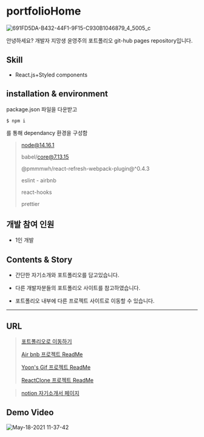 # portfolioHome
![691FD5DA-B432-44F1-9F15-C930B1046879_4_5005_c](https://user-images.githubusercontent.com/80259925/118583181-9de3d700-b7cf-11eb-814c-ec6afef526b2.jpeg)

안녕하세요? 개발자 지망생 윤영주의 포트폴리오 git-hub pages repository입니다.


## Skill
- React.js+Styled components

## installation & environment
package.json 파일을 다운받고 
```
$ npm i
```
를 통해 dependancy 환경을 구성함 

> node@14.16.1
> 
> babel/core@7.13.15
>
> @pmmmwh/react-refresh-webpack-plugin@^0.4.3
> 
> eslint - airbnb
> 
> react-hooks
> 
> prettier
> 

## 개발 참여 인원

 - 1인 개발

## Contents & Story

- 간단한 자기소개와 포트폴리오를 담고있습니다.

- 다른 개발자분들의 포트폴리오 사이트를 참고하였습니다.

- 포트폴리오 내부에 다른 프로젝트 사이트로 이동할 수 있습니다.
---
URL
---
> [포트폴리오로 이동하기](https://zerozoo-front.github.io/portfolioHome/)
> 
> [Air bnb 프로젝트 ReadMe](https://github.com/zerozoo-front/airbnbClone)
> 
> [Yoon's Gif 프로젝트 ReadMe](https://github.com/zerozoo-front/YoonGif)
>
>[ReactClone 프로젝트 ReadMe](https://github.com/zerozoo-front/reactClone)


>[notion 자기소개서 페이지](https://www.notion.so/679c734dff75463a8ae4c4d5b2594f0c)

Demo Video
---
![May-18-2021 11-37-42](https://user-images.githubusercontent.com/80259925/118582094-be129680-b7cd-11eb-8add-d71cbbb88a51.gif)

